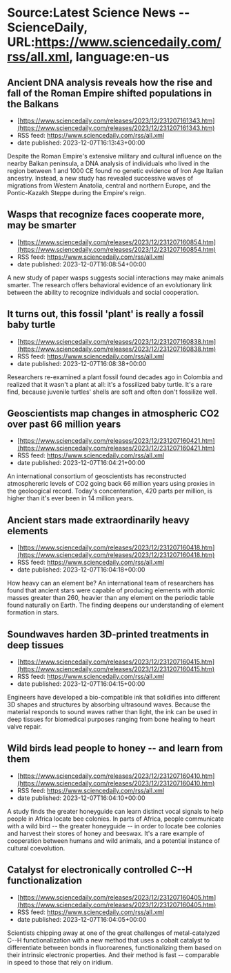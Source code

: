 # Source:Latest Science News -- ScienceDaily, URL:https://www.sciencedaily.com/rss/all.xml, language:en-us

## Ancient DNA analysis reveals how the rise and fall of the Roman Empire shifted populations in the Balkans
 - [https://www.sciencedaily.com/releases/2023/12/231207161343.htm](https://www.sciencedaily.com/releases/2023/12/231207161343.htm)
 - RSS feed: https://www.sciencedaily.com/rss/all.xml
 - date published: 2023-12-07T16:13:43+00:00

Despite the Roman Empire's extensive military and cultural influence on the nearby Balkan peninsula, a DNA analysis of individuals who lived in the region between 1 and 1000 CE found no genetic evidence of Iron Age Italian ancestry. Instead, a new study has revealed successive waves of migrations from Western Anatolia, central and northern Europe, and the Pontic-Kazakh Steppe during the Empire's reign.

## Wasps that recognize faces cooperate more, may be smarter
 - [https://www.sciencedaily.com/releases/2023/12/231207160854.htm](https://www.sciencedaily.com/releases/2023/12/231207160854.htm)
 - RSS feed: https://www.sciencedaily.com/rss/all.xml
 - date published: 2023-12-07T16:08:54+00:00

A new study of paper wasps suggests social interactions may make animals smarter. The research offers behavioral evidence of an evolutionary link between the ability to recognize individuals and social cooperation.

## It turns out, this fossil 'plant' is really a fossil baby turtle
 - [https://www.sciencedaily.com/releases/2023/12/231207160838.htm](https://www.sciencedaily.com/releases/2023/12/231207160838.htm)
 - RSS feed: https://www.sciencedaily.com/rss/all.xml
 - date published: 2023-12-07T16:08:38+00:00

Researchers re-examined a plant fossil found decades ago in Colombia and realized that it wasn't a plant at all: it's a fossilized baby turtle. It's a rare find, because juvenile turtles' shells are soft and often don't fossilize well.

## Geoscientists map changes in atmospheric CO2 over past 66 million years
 - [https://www.sciencedaily.com/releases/2023/12/231207160421.htm](https://www.sciencedaily.com/releases/2023/12/231207160421.htm)
 - RSS feed: https://www.sciencedaily.com/rss/all.xml
 - date published: 2023-12-07T16:04:21+00:00

An international consortium of geoscientists has reconstructed atmosphereric levels of CO2 going back 66 million years using proxies in the geoloogical record. Today's concenteration, 420 parts per million, is higher than it's ever been in 14 million years.

## Ancient stars made extraordinarily heavy elements
 - [https://www.sciencedaily.com/releases/2023/12/231207160418.htm](https://www.sciencedaily.com/releases/2023/12/231207160418.htm)
 - RSS feed: https://www.sciencedaily.com/rss/all.xml
 - date published: 2023-12-07T16:04:18+00:00

How heavy can an element be? An international team of researchers has found that ancient stars were capable of producing elements with atomic masses greater than 260, heavier than any element on the periodic table found naturally on Earth. The finding deepens our understanding of element formation in stars.

## Soundwaves harden 3D-printed treatments in deep tissues
 - [https://www.sciencedaily.com/releases/2023/12/231207160415.htm](https://www.sciencedaily.com/releases/2023/12/231207160415.htm)
 - RSS feed: https://www.sciencedaily.com/rss/all.xml
 - date published: 2023-12-07T16:04:15+00:00

Engineers have developed a bio-compatible ink that solidifies into different 3D shapes and structures by absorbing ultrasound waves. Because the material responds to sound waves rather than light, the ink can be used in deep tissues for biomedical purposes ranging from bone healing to heart valve repair.

## Wild birds lead people to honey -- and learn from them
 - [https://www.sciencedaily.com/releases/2023/12/231207160410.htm](https://www.sciencedaily.com/releases/2023/12/231207160410.htm)
 - RSS feed: https://www.sciencedaily.com/rss/all.xml
 - date published: 2023-12-07T16:04:10+00:00

A study finds the greater honeyguide can learn distinct vocal signals to help people in Africa locate bee colonies. In parts of Africa, people communicate with a wild bird -- the greater honeyguide -- in order to locate bee colonies and harvest their stores of honey and beeswax. It's a rare example of cooperation between humans and wild animals, and a potential instance of cultural coevolution.

## Catalyst for electronically controlled C--H functionalization
 - [https://www.sciencedaily.com/releases/2023/12/231207160405.htm](https://www.sciencedaily.com/releases/2023/12/231207160405.htm)
 - RSS feed: https://www.sciencedaily.com/rss/all.xml
 - date published: 2023-12-07T16:04:05+00:00

Scientists chipping away at one of the great challenges of metal-catalyzed C--H functionalization with a new method that uses a cobalt catalyst to differentiate between bonds in fluoroarenes, functionalizing them based on their intrinsic electronic properties. And their method is fast -- comparable in speed to those that rely on iridium.

